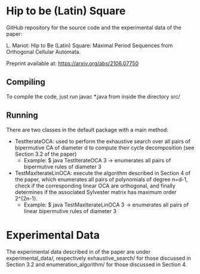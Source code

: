 # Hip to be (Latin) Square

GitHub repository for the source code and the experimental data of the paper:

L. Mariot: Hip to Be (Latin) Square: Maximal Period Sequences from Orthogonal Cellular Automata.

Preprint available at: https://arxiv.org/abs/2106.07750

## Compiling

To compile the code, just run javac *.java from inside the directory src/

## Running

There are two classes in the default package with a main method:

- TestIterateOCA: used to perform the exhaustive search over all pairs of bipermutive CA of diameter d to compute their cycle decomposition (see Section 3.2 of the paper)
  * Example: $ java TestIterateOCA 3 -> enumerates all pairs of bipermutive rules of diameter 3
- TestMaxIterateLinOCA: execute the algorithm described in Section 4 of the paper, which enumerates all pairs of polynomials of degree n=d-1, check if the corresponding linear OCA are orthogonal, and finally determines if the associated Sylvester matrix has maximum order 2^{2n-1}.
  * Example: $ java TestMaxIterateLinOCA 3 -> enumerates all pairs of linear bipermutive rules of diameter 3
  
# Experimental Data

The experimental data described in of the paper are under experimental_data/, respectively exhaustive_search/ for those discussed in Section 3.2 and enumeration_algorithm/ for those discussed in Section 4.
